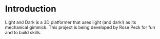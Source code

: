 # Introduction

Light and Dark is a 3D platformer that uses light (and dark!) as its mechanical gimmick. This project is being developed by Rose Peck for fun and to build skills.
